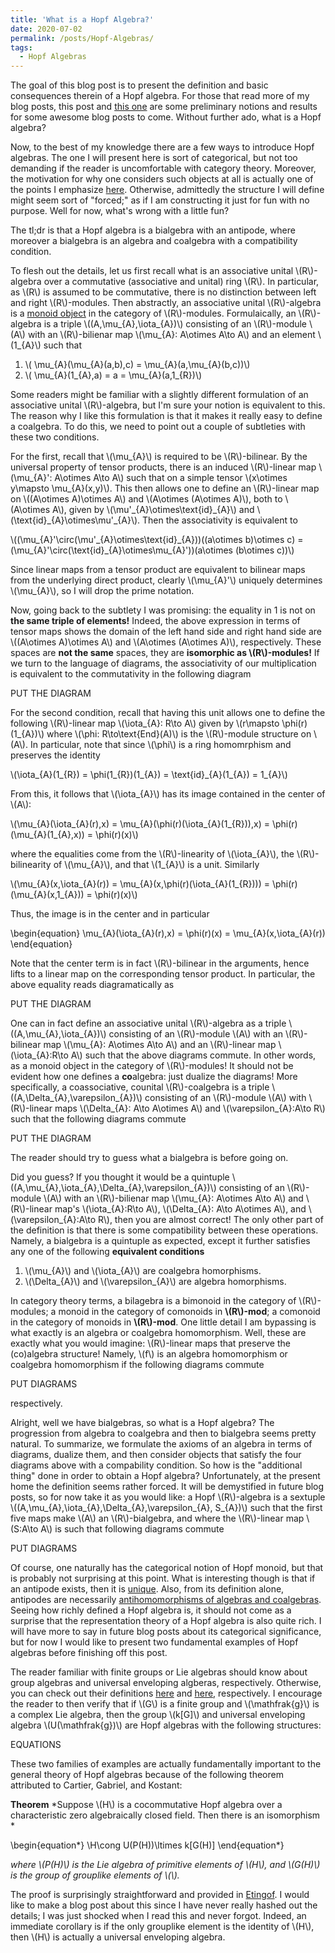 ```yaml
---
title: 'What is a Hopf Algebra?'
date: 2020-07-02
permalink: /posts/Hopf-Algebras/
tags:
  - Hopf Algebras
---
```


The goal of this blog post is to present the definition and basic consequences therein of a Hopf algebra. For those that read more of my blog posts, this post and [this one](https://almosttrivial.github.io/posts/Tensor-Categories/) are some preliminary notions and results for some awesome blog posts to come. Without further ado, what is a Hopf algebra?

Now, to the best of my knowledge there are a few ways to introduce Hopf algebras. The one I will present here is sort of categorical, but not too demanding if the reader is uncomfortable with category theory. Moreover, the motivation for why one considers such objects at all is actually one of the points I emphasize [here](https://almosttrivial.github.io/posts/Hopf-Algebras-and-Tensor-Categories-a-love-story/). Otherwise, admittedly the structure I will define might seem sort of "forced;" as if I am constructing it just for fun with no purpose. Well for now, what's wrong with a little fun?

The tl;dr is that a Hopf algebra is a bialgebra with an antipode, where moreover a bialgebra is an algebra and coalgebra with a compatibility condition.

To flesh out the details, let us first recall what is an associative unital \\(R\\)-algebra over a commutative (associative and unital) ring \\(R\\). In particular, as \\(R\\) is assumed to be commutative, there is no distinction between left and right \\(R\\)-modules. Then abstractly, an associative unital \\(R\\)-algebra is a [monoid object](https://almosttrivial.github.io/posts/OnMonoidAndModuleObjects/) in the category of \\(R\\)-modules. Formulaically, an \\(R\\)-algebra is a triple \\((A,\mu\_{A},\iota\_{A})\\) consisting of an \\(R\\)-module \\(A\\) with an \\(R\\)-bilienar map \\(\mu\_{A}: A\otimes A\to A\\) and an element \\(1\_{A}\\) such that

1. \\( \mu\_{A}(\mu_{A}(a,b),c) = \mu\_{A}(a,\mu\_{A}(b,c))\\)
2. \\( \mu\_{A}(1\_{A},a) = a = \mu\_{A}(a,1\_{R})\\)

Some readers might be familiar with a slightly different formulation of an associative unital \\(R\\)-algebra, but I'm sure your notion is equivalent to this. The reason why I like this formulation is that it makes it really easy to define a coalgebra. To do this, we need to point out a couple of subtleties with these two conditions.

For the first, recall that \\(\mu_{A}\\) is required to be \\(R\\)-bilinear. By the universal property of tensor products, there is an induced \\(R\\)-linear map \\(\mu\_{A}': A\otimes A\to A\\) such that on a simple tensor \\(x\otimes y\mapsto \mu\_{A}(x,y)\\). This then allows one to define an \\(R\\)-linear map on \\((A\otimes A)\otimes A\\) and \\(A\otimes (A\otimes A)\\), both to \\(A\otimes A\\), given by \\(\mu'\_{A}\otimes\text{id}\_{A}\\) and \\(\text{id}\_{A}\otimes\mu'\_{A}\\). Then the associativity is equivalent to

\\((\mu\_{A}'\circ(\mu'\_{A}\otimes\text{id}\_{A}))((a\otimes b)\otimes c) = (\mu\_{A}'\circ(\text{id}\_{A}\otimes\mu\_{A}'))(a\otimes (b\otimes c))\\)

Since linear maps from a tensor product are equivalent to bilinear maps from the underlying direct product, clearly \\(\mu\_{A}'\\) uniquely determines \\(\mu\_{A}\\), so I will drop the prime notation. 

Now, going back to the subtlety I was promising: the equality in 1 is not on **the same triple of elements!** Indeed, the above expression in terms of tensor maps shows the domain of the left hand side and right hand side are \\((A\otimes A)\otimes A\\) and \\(A\otimes (A\otimes A)\\), respectively. These spaces are **not the same** spaces, they are **isomorphic as \\(R\\)-modules!** If we turn to the language of diagrams, the associativity of our multiplication is equivalent to the commutativity in the following diagram

PUT THE DIAGRAM

For the second condition, recall that having this unit allows one to define the following \\(R\\)-linear map \\(\iota\_{A}: R\to A\\) given by \\(r\mapsto \phi(r)(1\_{A})\\) where \\(\phi: R\to\text{End}(A)\\) is the \\(R\\)-module structure on \\(A\\). In particular, note that since \\(\phi\\) is a ring homomrphism and preserves the identity

\\(\iota\_{A}(1\_{R}) = \phi(1\_{R})(1\_{A}) = \text{id}\_{A}(1\_{A}) = 1\_{A}\\)

From this, it follows that \\(\iota\_{A}\\) has its image contained in the center of \\(A\\):

\\(\mu\_{A}(\iota\_{A}(r),x) = \mu\_{A}(\phi(r)(\iota\_{A}(1\_{R})),x) = \phi(r)(\mu\_{A}(1\_{A},x)) = \phi(r)(x)\\)

where the equalities come from the \\(R\\)-linearity of \\(\iota\_{A}\\), the \\(R\\)-bilinearity of \\(\mu\_{A}\\), and that \\(1\_{A}\\) is a unit. Similarly

\\(\mu\_{A}(x,\iota\_{A}(r)) = \mu\_{A}(x,\phi(r)(\iota\_{A}(1\_{R}))) = \phi(r)(\mu\_{A}(x,1\_{A})) = \phi(r)(x)\\)

Thus, the image is in the center and in particular

\begin{equation}
\mu_{A}(\iota_{A}(r),x) = \phi(r)(x) = \mu_{A}(x,\iota_{A}(r))
\end{equation}

Note that the center term is in fact \\(R\\)-bilinear in the arguments, hence lifts to a linear map on the corresponding tensor product. In particular, the above equality reads diagramatically as

PUT THE DIAGRAM

One can in fact define an associative unital \\(R\\)-algebra as a triple \\((A,\mu\_{A},\iota\_{A})\\) consisting of an \\(R\\)-module \\(A\\) with an \\(R\\)-bilinear map \\(\mu\_{A}: A\otimes A\to A\\) and an \\(R\\)-linear map \\(\iota\_{A}:R\to A\\) such that the above diagrams commute. In other words, as a monoid object in the category of \\(R\\)-modules! It should not be evident how one defines a **co**algebra: just dualize the diagrams! More specifically, a coassociative, counital \\(R\\)-coalgebra is a triple \\((A,\Delta\_{A},\varepsilon\_{A})\\) consisting of an \\(R\\)-module \\(A\\) with \\(R\\)-linear maps \\(\Delta\_{A}: A\to A\otimes A\\) and \\(\varepsilon\_{A}:A\to R\\) such that the following diagrams commute

PUT THE DIAGRAM

The reader should try to guess what a bialgebra is before going on.

Did you guess? If you thought it would be a quintuple  \\((A,\mu\_{A},\iota\_{A},\Delta\_{A},\varepsilon\_{A})\\) consisting of an \\(R\\)-module \\(A\\) with an \\(R\\)-bilienar map \\(\mu\_{A}: A\otimes A\to A\\) and \\(R\\)-linear map's \\(\iota\_{A}:R\to A\\), \\(\Delta\_{A}: A\to A\otimes A\\), and  \\(\varepsilon\_{A}:A\to R\\), then you are almost correct! The only other part of the definition is that there is some compatibility between these operations. Namely, a bialgebra is a quintuple as expected, except it further satisfies any one of the following **equivalent conditions**

1. \\(\mu\_{A}\\) and \\(\iota\_{A}\\) are coalgebra homorphisms.
2. \\(\Delta\_{A}\\) and \\(\varepsilon\_{A}\\) are algebra homorphisms.

In category theory terms, a bilagebra is a bimonoid in the category of \\(R\\)-modules; a monoid in the category of comonoids in **\\(R\\)-mod**; a comonoid in the category of monoids in **\\(R\\)-mod**. One little detail I am bypassing is what exactly is an algebra or coalgebra homomorphism. Well, these are exactly what you would imagine: \\(R\\)-linear maps that preserve the (co)algebra structure! Namely, \\(f\\) is an algebra homomorphism or coalgebra homomorphism if the following diagrams commute

PUT DIAGRAMS

respectively. 

Alright, well we have bialgebras, so what is a Hopf algebra? The progression from algebra to coalgebra and then to bialgebra seems pretty natural. To summarize, we formulate the axioms of an algebra in terms of diagrams, dualize them, and then consider objects that satisfy the four diagrams above with a compability condition. So how is the "additional thing" done in order to obtain a Hopf algebra? Unfortunately, at the present home the definition seems rather forced. It will be demystified in future blog posts, so for now take it as you would like: a Hopf \\(R\\)-algebra is a sextuple \\((A,\mu\_{A},\iota\_{A},\Delta\_{A},\varepsilon\_{A}, S\_{A})\\) such that the first five maps make \\(A\\) an \\(R\\)-bialgebra, and where the \\(R\\)-linear map \\(S:A\to A\\) is such that following diagrams commute

PUT DIAGRAMS

Of course, one naturally has the categorical notion of Hopf monoid, but that is probably not surprising at this point. What is interesting though is that if an antipode exists, then it is [unique](PROOF). Also, from its definition alone, antipodes are necessarily [antihomomorphisms of algebras and coalgebras](PROOF). Seeing how richly defined a Hopf algebra is, it should not come as a surprise that the representation theory of a Hopf algebra is also quite rich. I will have more to say in future blog posts about its categorical significance, but for now I would like to present two fundamental examples of Hopf algebras before finishing off this post.

The reader familiar with finite groups or Lie algebras should know about group algebras and universal enveloping algberas, respectively. Otherwise, you can check out their definitions [here](LINK) and [here](LINK), respectively. I encourage the reader to then verify that if \\(G\\) is a finite group and \\(\mathfrak{g}\\) is a complex Lie algebra, then the group \\(k[G]\\) and universal enveloping algebra \\(U(\mathfrak{g})\\) are Hopf algebras with the following structures:

EQUATIONS

These two families of examples are actually fundamentally important to the general theory of Hopf algebras because of the following theorem attributed to Cartier, Gabriel, and Kostant:

**Theorem** *Suppose \\(H\\) is a cocommutative Hopf algebra over a characteristic zero algebraically closed field. Then there is an isomorphism *

\begin{equation\*}
 \H\cong U(P(H))\ltimes k[G(H)]
\end{equation\*}
 
*where \\(P(H)\\) is the Lie algebra of primitive elements of \\(H\\), and \\(G(H)\\) is the group of grouplike elements of \\(\\).*

The proof is surprisingly straightforward and provided in [Etingof](LINK). I would like to make a blog post about this since I have never really hashed out the details; I was just shocked when I read this and never forgot. Indeed, an immediate corollary is if the only grouplike element is the identity of \\(H\\), then \\(H\\) is actually a universal enveloping algebra.
